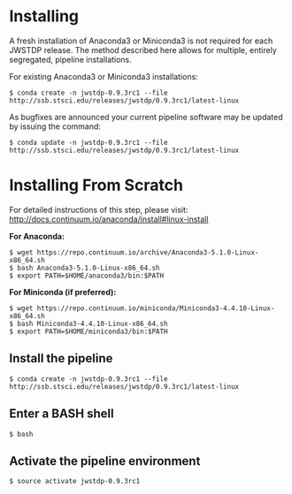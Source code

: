 # Installing

A fresh installation of Anaconda3 or Miniconda3 is not required for each JWSTDP release. The method described here allows for multiple, entirely segregated, pipeline installations.

For existing Anaconda3 or Miniconda3 installations:

```
$ conda create -n jwstdp-0.9.3rc1 --file http://ssb.stsci.edu/releases/jwstdp/0.9.3rc1/latest-linux
```

As bugfixes are announced your current pipeline software may be updated by issuing the command:

```
$ conda update -n jwstdp-0.9.3rc1 --file http://ssb.stsci.edu/releases/jwstdp/0.9.3rc1/latest-linux
```

# Installing From Scratch

For detailed instructions of this step, please visit: http://docs.continuum.io/anaconda/install#linux-install

**For Anaconda:**

```
$ wget https://repo.continuum.io/archive/Anaconda3-5.1.0-Linux-x86_64.sh
$ bash Anaconda3-5.1.0-Linux-x86_64.sh
$ export PATH=$HOME/anaconda3/bin:$PATH
```

**For Miniconda (if preferred):**

```
$ wget https://repo.continuum.io/miniconda/Miniconda3-4.4.10-Linux-x86_64.sh
$ bash Miniconda3-4.4.10-Linux-x86_64.sh
$ export PATH=$HOME/miniconda3/bin:$PATH
```

## Install the pipeline

```
$ conda create -n jwstdp-0.9.3rc1 --file http://ssb.stsci.edu/releases/jwstdp/0.9.3rc1/latest-linux
```

## Enter a BASH shell

```
$ bash
```

## Activate the pipeline environment

```
$ source activate jwstdp-0.9.3rc1
```
